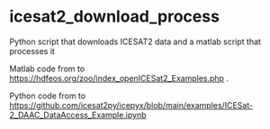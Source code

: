 # icesat2_download_process
Python script that downloads ICESAT2 data and a matlab script that processes it

Matlab code from to https://hdfeos.org/zoo/index_openICESat2_Examples.php .

Python code from to https://github.com/icesat2py/icepyx/blob/main/examples/ICESat-2_DAAC_DataAccess_Example.ipynb
